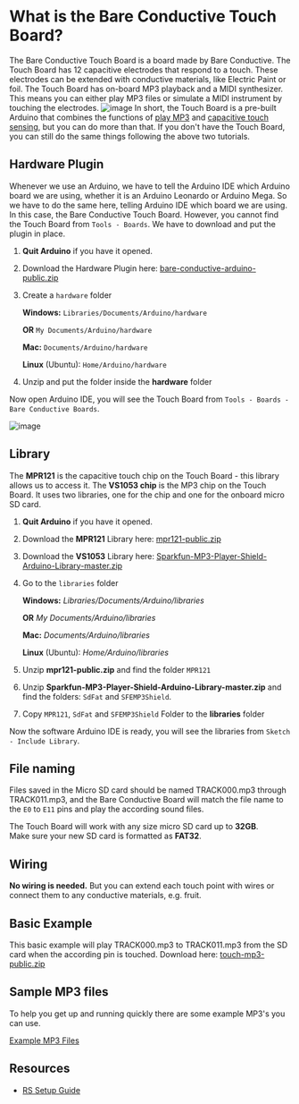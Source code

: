 # What is the Bare Conductive Touch Board?
The Bare Conductive Touch Board is a board made by Bare Conductive. The Touch Board has 12 capacitive electrodes that respond to a touch. These electrodes can be extended with conductive materials, like Electric Paint or foil. The Touch Board has on-board MP3 playback and a MIDI synthesizer. This means you can either play MP3 files or simulate a MIDI instrument by touching the electrodes.
![image](https://github.com/creativetechnologylab/physicalComputingTutorials/assets/64136454/e9c49db6-010a-419f-8c55-5ef14014be2c)
In short, the Touch Board is a pre-built Arduino that combines the functions of [play MP3](https://lab.arts.ac.uk/books/physical-computing/page/using-a-sparkfun-mp3-trigger) and [capacitive touch sensing](https://lab.arts.ac.uk/books/physical-computing/page/making-a-capacitive-touch-sensor), but you can do more than that. If you don't have the Touch Board, you can still do the same things following the above two tutorials.

## Hardware Plugin
Whenever we use an Arduino, we have to tell the Arduino IDE which Arduino board we are using, whether it is an Arduino Leonardo or Arduino Mega. So we have to do the same here, telling Arduino IDE which board we are using. In this case, the Bare Conductive Touch Board. However, you cannot find the Touch Board from `Tools - Boards`. We have to download and put the plugin in place.

1. **Quit Arduino** if you have it opened.
2. Download the Hardware Plugin here:
[bare-conductive-arduino-public.zip](https://lab.arts.ac.uk/attachments/41)
3. Create a `hardware` folder

	**Windows:**  `Libraries/Documents/Arduino/hardware`
		
    **OR** `My Documents/Arduino/hardware`
	
    **Mac:** `Documents/Arduino/hardware`
	
	**Linux** (Ubuntu): `Home/Arduino/hardware`
4. Unzip and put the folder inside the **hardware** folder

Now open Arduino IDE, you will see the Touch Board from `Tools - Boards - Bare Conductive Boards`.

![image](https://github.com/creativetechnologylab/physicalComputingTutorials/assets/64136454/f7ae7c74-235d-4c8d-9d90-dfc400592072)

## Library
The **MPR121** is the capacitive touch chip on the Touch Board - this library allows us to access it. The **VS1053 chip** is the MP3 chip on the Touch Board. It uses two libraries, one for the chip and one for the onboard micro SD card. 

1. **Quit Arduino** if you have it opened.

2. Download the **MPR121** Library here:
[mpr121-public.zip](https://lab.arts.ac.uk/attachments/40)
1. Download the **VS1053** Library here:
[Sparkfun-MP3-Player-Shield-Arduino-Library-master.zip](https://lab.arts.ac.uk/attachments/39)

3. Go to the `libraries` folder

	**Windows:**  *Libraries/Documents/Arduino/libraries*
		
        
    **OR** *My Documents/Arduino/libraries*

	
    **Mac:** *Documents/Arduino/libraries*
	
	**Linux** (Ubuntu): *Home/Arduino/libraries*
    
4. Unzip **mpr121-public.zip** and find the folder `MPR121` 
4. Unzip **Sparkfun-MP3-Player-Shield-Arduino-Library-master.zip** and find the folders: `SdFat` and `SFEMP3Shield`.
5. Copy `MPR121`, `SdFat` and `SFEMP3Shield` Folder to the **libraries** folder

Now the software Arduino IDE is ready, you will see the libraries from `Sketch - Include Library`.

## File naming
Files saved in the Micro SD card should be named TRACK000.mp3 through TRACK011.mp3, and the Bare Conductive Board will match the file name to the `E0` to `E11` pins and play the according sound files.

<p class="callout info">The Touch Board will work with any size micro SD card up to <b>32GB</b>.
  <br>Make sure your new SD card is formatted as <b>FAT32</b>.</p>


## Wiring
**No wiring is needed.** But you can extend each touch point with wires or connect them to any conductive materials, e.g. fruit.

## Basic Example
This basic example will play TRACK000.mp3 to TRACK011.mp3 from the SD card when the according pin is touched.
Download here: [touch-mp3-public.zip](https://lab.arts.ac.uk/attachments/38)

## Sample MP3 files
To help you get up and running quickly there are some example MP3's you can use.

[Example MP3 Files](https://lab.arts.ac.uk/attachments/46)

## Resources

- [RS Setup Guide](https://docs.rs-online.com/dd48/0900766b8143c704.pdf)
